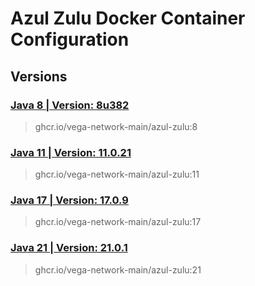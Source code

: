 # Azul Zulu Docker Container Configuration

## Versions

### [Java 8 | Version: 8u382](https://github.com/vega-network-main/java-docker-images/tree/main/Azul%20Zulu/11)
> ghcr.io/vega-network-main/azul-zulu:8

### [Java 11 | Version: 11.0.21](https://github.com/vega-network-main/java-docker-images/tree/main/Azul%20Zulu/11)
> ghcr.io/vega-network-main/azul-zulu:11

### [Java 17 | Version: 17.0.9](https://github.com/vega-network-main/java-docker-images/tree/main/Azul%20Zulu/17)
> ghcr.io/vega-network-main/azul-zulu:17

### [Java 21 | Version: 21.0.1](https://github.com/vega-network-main/java-docker-images/tree/main/Azul%20Zulu/21)
> ghcr.io/vega-network-main/azul-zulu:21
